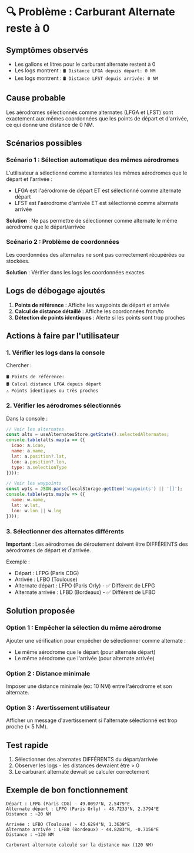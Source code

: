 # 🔍 Problème : Carburant Alternate reste à 0

## Symptômes observés
- Les gallons et litres pour le carburant alternate restent à 0
- Les logs montrent : `🛢️ Distance LFGA depuis départ: 0 NM`
- Les logs montrent : `🛢️ Distance LFST depuis arrivée: 0 NM`

## Cause probable
Les aérodromes sélectionnés comme alternates (LFGA et LFST) sont exactement aux mêmes coordonnées que les points de départ et d'arrivée, ce qui donne une distance de 0 NM.

## Scénarios possibles

### Scénario 1 : Sélection automatique des mêmes aérodromes
L'utilisateur a sélectionné comme alternates les mêmes aérodromes que le départ et l'arrivée :
- LFGA est l'aérodrome de départ ET est sélectionné comme alternate départ
- LFST est l'aérodrome d'arrivée ET est sélectionné comme alternate arrivée

**Solution** : Ne pas permettre de sélectionner comme alternate le même aérodrome que le départ/arrivée

### Scénario 2 : Problème de coordonnées
Les coordonnées des alternates ne sont pas correctement récupérées ou stockées.

**Solution** : Vérifier dans les logs les coordonnées exactes

## Logs de débogage ajoutés

1. **Points de référence** : Affiche les waypoints de départ et arrivée
2. **Calcul de distance détaillé** : Affiche les coordonnées from/to
3. **Détection de points identiques** : Alerte si les points sont trop proches

## Actions à faire par l'utilisateur

### 1. Vérifier les logs dans la console
Chercher :
```
🛢️ Points de référence:
🛢️ Calcul distance LFGA depuis départ
⚠️ Points identiques ou très proches
```

### 2. Vérifier les aérodromes sélectionnés
Dans la console :
```javascript
// Voir les alternates
const alts = useAlternatesStore.getState().selectedAlternates;
console.table(alts.map(a => ({
  icao: a.icao,
  name: a.name,
  lat: a.position?.lat,
  lon: a.position?.lon,
  type: a.selectionType
})));

// Voir les waypoints
const wpts = JSON.parse(localStorage.getItem('waypoints') || '[]');
console.table(wpts.map(w => ({
  name: w.name,
  lat: w.lat,
  lon: w.lon || w.lng
})));
```

### 3. Sélectionner des alternates différents
**Important** : Les aérodromes de déroutement doivent être DIFFÉRENTS des aérodromes de départ et d'arrivée.

Exemple :
- Départ : LFPG (Paris CDG)
- Arrivée : LFBO (Toulouse)
- Alternate départ : LFPO (Paris Orly) - ✅ Différent de LFPG
- Alternate arrivée : LFBD (Bordeaux) - ✅ Différent de LFBO

## Solution proposée

### Option 1 : Empêcher la sélection du même aérodrome
Ajouter une vérification pour empêcher de sélectionner comme alternate :
- Le même aérodrome que le départ (pour alternate départ)
- Le même aérodrome que l'arrivée (pour alternate arrivée)

### Option 2 : Distance minimale
Imposer une distance minimale (ex: 10 NM) entre l'aérodrome et son alternate.

### Option 3 : Avertissement utilisateur
Afficher un message d'avertissement si l'alternate sélectionné est trop proche (< 5 NM).

## Test rapide

1. Sélectionner des alternates DIFFÉRENTS du départ/arrivée
2. Observer les logs - les distances devraient être > 0
3. Le carburant alternate devrait se calculer correctement

## Exemple de bon fonctionnement

```
Départ : LFPG (Paris CDG) - 49.0097°N, 2.5479°E
Alternate départ : LFPO (Paris Orly) - 48.7233°N, 2.3794°E
Distance : ~20 NM

Arrivée : LFBO (Toulouse) - 43.6294°N, 1.3639°E  
Alternate arrivée : LFBD (Bordeaux) - 44.8283°N, -0.7156°E
Distance : ~120 NM

Carburant alternate calculé sur la distance max (120 NM)